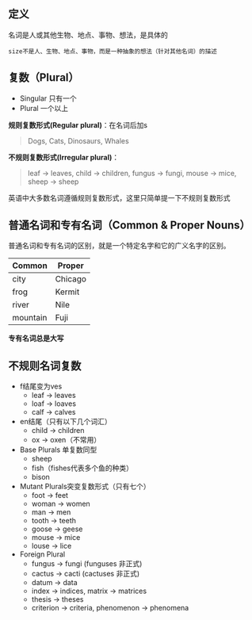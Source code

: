 ## 定义

名词是人或其他生物、地点、事物、想法，是具体的
```
size不是人、生物、地点、事物，而是一种抽象的想法（针对其他名词）的描述
```

## 复数（Plural）
- Singular 只有一个
- Plural 一个以上

**规则复数形式(Regular plural)**：在名词后加s
> Dogs, Cats, Dinosaurs, Whales

**不规则复数形式(Irregular plural)**：
> leaf -> leaves, child -> children, fungus -> fungi, mouse -> mice, sheep -> sheep

英语中大多数名词遵循规则复数形式，这里只简单提一下不规则复数形式

## 普通名词和专有名词（Common & Proper Nouns）
普通名词和专有名词的区别，就是一个特定名字和它的广义名字的区别。

Common | Proper
-|-
city | Chicago
frog | Kermit
river | Nile
mountain | Fuji

**专有名词总是大写**

## 不规则名词复数
- f结尾变为ves
  - leaf -> leaves
  - loaf -> loaves
  - calf -> calves
- en结尾（只有以下几个词汇）
  - child -> children
  - ox -> oxen（不常用）
- Base Plurals 单复数同型
  - sheep
  - fish（fishes代表多个鱼的种类）
  - bison
- Mutant Plurals突变复数形式（只有七个）
  - foot -> feet
  - woman -> women
  - man -> men
  - tooth -> teeth
  - goose -> geese
  - mouse -> mice
  - louse -> lice
- Foreign Plural
  - fungus -> fungi (funguses 非正式)
  - cactus -> cacti (cactuses 非正式)
  - datum -> data
  - index -> indices, matrix -> matrices
  - thesis -> theses
  - criterion -> criteria, phenomenon -> phenomena

